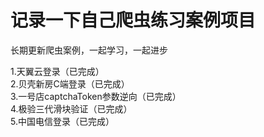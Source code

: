 # 记录一下自己爬虫练习案例项目

长期更新爬虫案例，一起学习，一起进步  
  
1.天翼云登录（已完成）  
2.贝壳新房C端登录（已完成）  
3.一号店captchaToken参数逆向（已完成）  
4.极验三代滑块验证（已完成）  
5.中国电信登录（已完成）  
